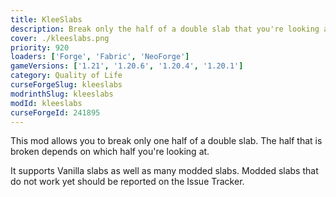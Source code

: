 ```yaml
---
title: KleeSlabs
description: Break only the half of a double slab that you're looking at.
cover: ./kleeslabs.png
priority: 920
loaders: ['Forge', 'Fabric', 'NeoForge']
gameVersions: ['1.21', '1.20.6', '1.20.4', '1.20.1']
category: Quality of Life
curseForgeSlug: kleeslabs
modrinthSlug: kleeslabs
modId: kleeslabs
curseForgeId: 241895
---
```


This mod allows you to break only one half of a double slab. The half that is broken depends on which half you're looking at.

It supports Vanilla slabs as well as many modded slabs. Modded slabs that do not work yet should be reported on the Issue Tracker.